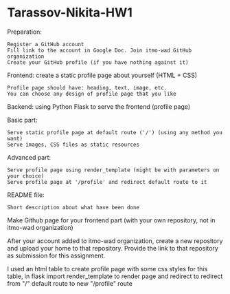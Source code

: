 # Tarassov-Nikita-HW1


Preparation:

    Register a GitHub account
    Fill link to the account in Google Doc. Join itmo-wad GitHub organization
    Create your GitHub profile (if you have nothing against it)

Frontend: create a static profile page about yourself (HTML + CSS)

    Profile page should have: heading, text, image, etc.
    You can choose any design of profile page that you like

Backend: using Python Flask to serve the frontend (profile page)


Basic part:

    Serve static profile page at default route ('/') (using any method you want)
    Serve images, CSS files as static resources

Advanced part:

    Serve profile page using render_template (might be with parameters on your choice)
    Serve profile page at '/profile' and redirect default route to it

README file:

    Short description about what have been done

Make Github page for your frontend part (with your own repository, not in itmo-wad organization)


After your account added to itmo-wad organization, create a new repository and upload your home to that repository.
Provide the link to that repository as submission for this assignment.


I used an html table to create profile page with some css styles for this table, in flask import render_template to render page and redirect to redirect from "/" default route to new "/profile" route

